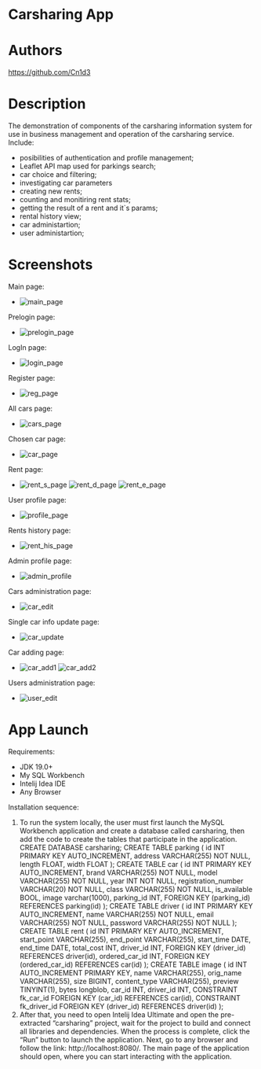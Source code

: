 # Carsharing App

# Authors
https://github.com/Cn1d3

# Description
The demonstration of components of the carsharing information system for use in business management and operation of the carsharing service. 
Include: 
- posibilities of authentication and profile management;
- Leaflet API map used for parkings search;
- car choice and filtering;
- investigating car parameters
- creating new rents;
- counting and monitiring rent stats;
- getting the result of a rent and it`s params;
- rental history view;
- car administartion;
- user administartion;

# Screenshots
Main page:
- ![main_page](https://github.com/user-attachments/assets/bba190be-22f8-45b0-8673-66f667e1144f)

Prelogin page:
- ![prelogin_page](https://github.com/user-attachments/assets/06b6dea6-8268-44c4-8418-f30fc04cdff6)

LogIn page:
- ![login_page](https://github.com/user-attachments/assets/02e2da59-8415-40e0-a543-f3b4d48f978f)

Register page:
- ![reg_page](https://github.com/user-attachments/assets/911c5ed4-bc3a-48f0-84e1-d2ca8a2dc21c)

All cars page:
- ![cars_page](https://github.com/user-attachments/assets/18cd8fd3-e611-4e4d-b134-6a1add405d51)

Chosen car page:
- ![car_page](https://github.com/user-attachments/assets/90b5a2d6-ed8c-4a3f-95f5-b3de040ff837)

Rent page:
- ![rent_s_page](https://github.com/user-attachments/assets/c779dcef-3962-4399-922d-b96da4bffd3f)
  ![rent_d_page](https://github.com/user-attachments/assets/3a8d8662-0097-48a6-860a-abaa45faf723)
  ![rent_e_page](https://github.com/user-attachments/assets/83971076-1a95-4595-9e4c-2a7a73cb94e3)


User profile page:
- ![profile_page](https://github.com/user-attachments/assets/1f772fb2-5dfe-4917-9cfe-b545c92baf21)

Rents history page:
- ![rent_his_page](https://github.com/user-attachments/assets/9676feba-53c3-4729-a208-698c07a7dd12)

Admin profile page:
- ![admin_profile](https://github.com/user-attachments/assets/fd42c3f3-93a8-49ae-817d-84060e457b1c)

Cars administration page:
- ![car_edit](https://github.com/user-attachments/assets/7f417c35-1c20-46af-9b61-7132d2364fe6)

Single car info update page:
- ![car_update](https://github.com/user-attachments/assets/49841cc6-25cd-49ff-90cd-926f615f5849)

Car adding page:
- ![car_add1](https://github.com/user-attachments/assets/469fae98-870e-4076-a643-74f96eb06d6f)
  ![car_add2](https://github.com/user-attachments/assets/b4a78964-ab7f-475e-8e4f-16dd28840198)

Users administration page:
- ![user_edit](https://github.com/user-attachments/assets/42f95676-4760-4959-8fb5-0c4ab4393100)

# App Launch
Requirements:
- JDK 19.0+
- My SQL Workbench
- Intelij Idea IDE
- Any Browser
  
Installation sequence:
1. To run the system locally, the user must first launch the MySQL Workbench application and create a database called carsharing, then add the code to create the tables that participate in the application.
CREATE DATABASE carsharing;
CREATE TABLE parking (
    id INT PRIMARY KEY AUTO_INCREMENT,
    address VARCHAR(255) NOT NULL,
    length FLOAT,
    width FLOAT
);
CREATE TABLE car (
    id INT PRIMARY KEY AUTO_INCREMENT,
    brand VARCHAR(255) NOT NULL,
    model VARCHAR(255) NOT NULL,
    year INT NOT NULL,
    registration_number VARCHAR(20) NOT NULL,
    class VARCHAR(255) NOT NULL,
    is_available BOOL,
    image varchar(1000),
    parking_id INT,
    FOREIGN KEY (parking_id) REFERENCES parking(id)
);
CREATE TABLE driver (
    id INT PRIMARY KEY AUTO_INCREMENT,
    name VARCHAR(255) NOT NULL,
    email VARCHAR(255) NOT NULL,
    password VARCHAR(255) NOT NULL
);
CREATE TABLE rent (
    id INT PRIMARY KEY AUTO_INCREMENT,
    start_point VARCHAR(255),
    end_point VARCHAR(255),
    start_time DATE,
    end_time DATE,
    total_cost INT,
    driver_id INT,
    FOREIGN KEY (driver_id) REFERENCES driver(id),
    ordered_car_id INT,
    FOREIGN KEY (ordered_car_id) REFERENCES car(id)
);
CREATE TABLE image (
    id INT AUTO_INCREMENT PRIMARY KEY,
    name VARCHAR(255),
    orig_name VARCHAR(255),
    size BIGINT,
    content_type VARCHAR(255),
    preview TINYINT(1),
    bytes longblob,
    car_id INT,
    driver_id INT,
    CONSTRAINT fk_car_id FOREIGN KEY (car_id) REFERENCES car(id), 
    CONSTRAINT fk_driver_id FOREIGN KEY (driver_id) REFERENCES driver(id)
);
2. After that, you need to open Intelij Idea Ultimate and open the pre-extracted “carsharing” project, wait for the project to build and connect all libraries and dependencies. When the process is complete, click the “Run” button to launch the application. 
Next, go to any browser and follow the link: http://localhost:8080/. The main page of the application should open, where you can start interacting with the application.
